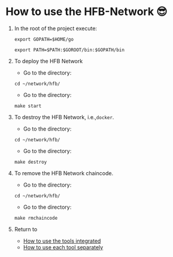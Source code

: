 # How to use the HFB-Network 😎

1. In the root of the project execute:
    ```
    export GOPATH=$HOME/go
    ```
    ```
    export PATH=$PATH:$GOROOT/bin:$GOPATH/bin
    ```

2. To deploy the HFB Network
    *   Go to the directory:
    ```
    cd ~/network/hfb/
    ```
    *   Go to the directory:
    ```
    make start
    ```

3. To destroy the HFB Network, i.e.,`docker`.
    *   Go to the directory:
    ```
    cd ~/network/hfb/
    ```
    *   Go to the directory:
    ```
    make destroy
    ```

3. To remove the HFB Network chaincode.
    *   Go to the directory:
    ```
    cd ~/network/hfb/
    ```
    *   Go to the directory:
    ```
    make rmchaincode
    ```

4. Return to
    - [How to use the tools integrated](https://github.com/sfl0r3nz05/NLP-DLT/tree/sentencelvl#how-to-use-the-tools-integrated-)
    - [How to use each tool separately](https://github.com/sfl0r3nz05/NLP-DLT/tree/sentencelvl#how-to-use-each-tool-separately-)